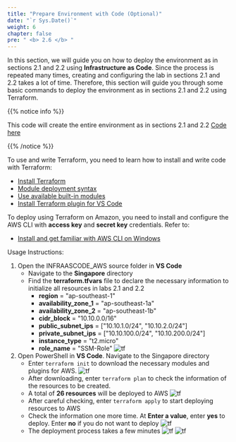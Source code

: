 ```yaml
---
title: "Prepare Environment with Code (Optional)"
date: "`r Sys.Date()`"
weight: 6
chapter: false
pre: " <b> 2.6 </b> "
---
```


In this section, we will guide you on how to deploy the environment as in sections 2.1 and 2.2 using **Infrastructure as Code**. Since the process is repeated many times, creating and configuring the lab in sections 2.1 and 2.2 takes a lot of time. Therefore, this section will guide you through some basic commands to deploy the environment as in sections 2.1 and 2.2 using Terraform.

{{% notice info %}}

This code will create the entire environment as in sections 2.1 and 2.2 [Code here](https://github.com/thangtranit90/InfraAsCode_AWS.git)

{{% /notice %}}

To use and write Terraform, you need to learn how to install and write code with Terraform:
  - [Install Terraform](https://developer.hashicorp.com/terraform/tutorials/aws-get-started/install-cli)
  - [Module deployment syntax](https://developer.hashicorp.com/terraform/language/modules/syntax)
  - [Use available built-in modules](https://registry.terraform.io/modules/terraform-aws-modules/vpc/aws/latest)
  - [Install Terraform plugin for VS Code](https://github.com/hashicorp/vscode-terraform)

To deploy using Terraform on Amazon, you need to install and configure the AWS CLI with **access key** and **secret key** credentials. Refer to:
  - [Install and get familiar with AWS CLI on Windows](https://000011.awsstudygroup.com/vi/)

Usage Instructions:
1. Open the INFRAASCODE_AWS source folder in **VS Code**
   + Navigate to the **Singapore** directory
   + Find the **terraform.tfvars** file to declare the necessary information to initialize all resources in labs 2.1 and 2.2
     + **region** = "ap-southeast-1"
     + **availability_zone_1** = "ap-southeast-1a"
     + **availability_zone_2** = "ap-southeast-1b"
     + **cidr_block** = "10.10.0.0/16"
     + **public_subnet_ips** = ["10.10.1.0/24", "10.10.2.0/24"]
     + **private_subnet_ips** = ["10.10.100.0/24", "10.10.200.0/24"]
     + **instance_type** = "t2.micro"
     + **role_name** = "SSM-Role"
   ![tf](/images/2.prerequisite/064-terraform.png)
2. Open PowerShell in **VS Code**. Navigate to the Singapore directory
   + Enter ```terraform init``` to download the necessary modules and plugins for AWS.
   ![tf](/images/2.prerequisite/065-terraform.png)
   + After downloading, enter ```terraform plan``` to check the information of the resources to be created.
   + A total of **26 resources** will be deployed to AWS
   ![tf](/images/2.prerequisite/066-terraform.png)
   + After careful checking, enter ```terraform apply``` to start deploying resources to AWS
   + Check the information one more time. At **Enter a value**, enter **yes** to deploy. Enter **no** if you do not want to deploy
   ![tf](/images/2.prerequisite/067-terraform.png)
   + The deployment process takes a few minutes
   ![tf](/images/2.prerequisite/068-terraform.png)
   ![tf](/images/2.prerequisite/069-terraform.png)